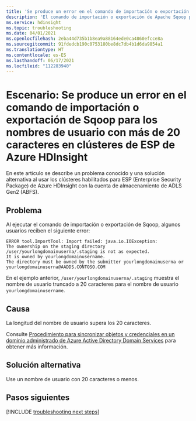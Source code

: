 ```yaml
---
title: 'Se produce un error en el comando de importación o exportación de Sqoop para algunos usuarios de clústeres de ESP: Azure HDInsight'
description: 'El comando de importación o exportación de Apache Sqoop produce un error "Import Failed: java.io.IOException: The ownership on the staging directory /user/yourusername/.staging is not as expected" (Error de importación: java.io.IOException: La titularidad del directorio de almacenamiento provisional /user/sunombredeusuario/.staging no es la esperada) para algunos usuarios del clúster de ESP de Azure HDInsight.'
ms.service: hdinsight
ms.topic: troubleshooting
ms.date: 04/01/2021
ms.openlocfilehash: 2eba44d735b1b8ea9a88164ede0ca4860efcce8a
ms.sourcegitcommit: 91fdedcb190c0753180be8dc7db4b1d6da9854a1
ms.translationtype: HT
ms.contentlocale: es-ES
ms.lasthandoff: 06/17/2021
ms.locfileid: "112283940"
---
```

# <a name="scenario-sqoop-importexport-command-fails-for-usernames-greater-than-20-characters-in-azure-hdinsight-esp-clusters"></a>Escenario: Se produce un error en el comando de importación o exportación de Sqoop para los nombres de usuario con más de 20 caracteres en clústeres de ESP de Azure HDInsight

En este artículo se describe un problema conocido y una solución alternativa al usar los clústeres habilitados para ESP (Enterprise Security Package) de Azure HDInsight con la cuenta de almacenamiento de ADLS Gen2 (ABFS).

## <a name="issue"></a>Problema

Al ejecutar el comando de importación o exportación de Sqoop, algunos usuarios reciben el siguiente error:

```
ERROR tool.ImportTool: Import failed: java.io.IOException:
The ownership on the staging directory /user/yourlongdomainuserna/.staging is not as expected. 
It is owned by yourlongdomainusername.
The directory must be owned by the submitter yourlongdomainuserna or yourlongdomainuserna@AADDS.CONTOSO.COM
```

En el ejemplo anterior, `/user/yourlongdomainuserna/.staging` muestra el nombre de usuario truncado a 20 caracteres para el nombre de usuario `yourlongdomainusername`.

## <a name="cause"></a>Causa

La longitud del nombre de usuario supera los 20 caracteres. 

Consulte [Procedimiento para sincronizar objetos y credenciales en un dominio administrado de Azure Active Directory Domain Services](../active-directory-domain-services/synchronization.md) para obtener más información.

## <a name="workaround"></a>Solución alternativa

Use un nombre de usuario con 20 caracteres o menos.

## <a name="next-steps"></a>Pasos siguientes

[!INCLUDE [troubleshooting next steps](includes/hdinsight-troubleshooting-next-steps.md)]
